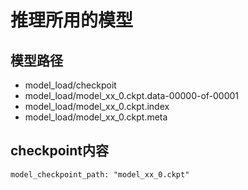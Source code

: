 # 推理所用的模型

## 模型路径
- model_load/checkpoit
- model_load/model_xx_0.ckpt.data-00000-of-00001
- model_load/model_xx_0.ckpt.index
- model_load/model_xx_0.ckpt.meta

## checkpoint内容
```
model_checkpoint_path: "model_xx_0.ckpt"
```
